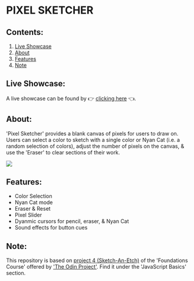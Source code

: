 # PIXEL SKETCHER

## Contents:
1. [Live Showcase](#live-showcase)
1. [About](#about)
2. [Features](#features)
3. [Note](#note)

## Live Showcase:
A live showcase can be found by 👉 [clicking here](https://jtd-117.github.io/pixel-sketcher/) 👈.

## About:
'Pixel Sketcher' provides a blank canvas of pixels for users to draw on. Users can select a color to sketch with a single color or Nyan Cat (i.e. a random selection of colors), adjust the number of pixels on the canvas, & use the 'Eraser' to clear sections of their work.

![](images/demo.gif)

## Features:
- Color Selection
- Nyan Cat mode
- Eraser & Reset
- Pixel Slider
- Dyanmic cursors for pencil, eraser, & Nyan Cat
- Sound effects for button cues

## Note:
This repository is based on [project 4 (Sketch-An-Etch)](https://www.theodinproject.com/lessons/foundations-etch-a-sketch) of the 'Foundations Course' offered by ['The Odin Project'](https://www.theodinproject.com/). Find it under the 'JavaScript Basics' section.